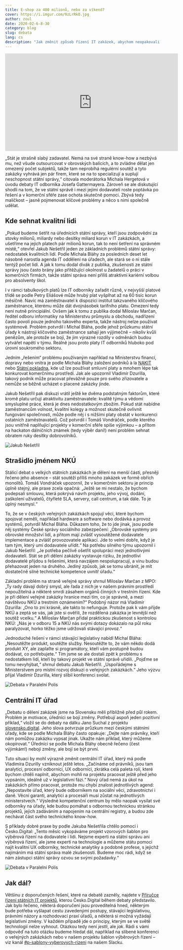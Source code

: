 ```yaml
---
title: E-shop za 400 milionů, nebo za víkend?
cover: https://i.imgur.com/9zLrRkO.jpg
author: zoul
date: 2020-02-6-8-30
category: blog
slug: debata
lang: cs
description: "Jak změnit způsob řízení IT zakázek, abychom neopakovali nedávnou zkušenost se zakázkou na elektronické dálniční známky? O tom ve středu 29. ledna debatovali advokátka Petra Eliášová, Michal Bláha (Hlídač státu), Jakub Nešetřil (Česko.Digital), Vladimír Dzurilla (zmocněnec Vlády ČR pro informační technologie a digitalizaci) a Tomáš Vondráček (iniciátor hackatonu #znamkamarada)."
---
```


<iframe width="560" height="315" src="https://www.youtube.com/embed/NC-00DRwZw8?start=1546" frameborder="0" allowfullscreen></iframe>

„Stát je strašně slabý zadavatel. Nemá na své straně know-how a nezbývá mu, než všude outsourcovat v obrovských balících, a to zvládne dělat jen omezený počet subjektů, takže tam neprobíhá regulérní soutěž a tyto zakázky vyhrává jen pár firem, které se na to specializují a suplují neschopnost státní správy,“ citovala moderátorka Michala Hergetová v úvodu debaty IT odborníka Josefa Gattermayera. Zároveň se ale diskutující shodli na tom, že ve státní správě i mezi jejími dodavateli roste poptávka po řešení a v komerční sféře zase ochota skutečně pomoci. Zbývá tedy maličkost – jasně pojmenovat klíčové problémy a něco s nimi společně udělat.

## Kde sehnat kvalitní lidi

„Pokud budeme šetřit na úřednících státní správy, kteří jsou zodpovědní za stovky milionů, miliardy nebo desítky miliard korun v IT zakázkách, a ušetříme na jejich platech pár milionů korun, tak to není šetření na správném místě,“ otevřel Jakub Nešetřil jeden ze základních problémů státní správy: nedostatek kvalitních lidí. Podle Michala Bláhy za posledních deset let násobně narostla agenda IT oddělení na úřadech, ale stará se o ni stále tentýž počet lidí. A jak k tomu dodal divák z publika, zkušenosti ze státní správy jsou často brány jako přitěžující okolnost u žadatelů o práci v komerčních firmách, takže státní správa není příliš atraktivní kariérní volbou pro absolventy škol.

I v rámci tabulkových platů lze IT odborníky zařadit různě, v nejvyšší platové třídě se podle Petry Eliášové může hrubý plat vyšplhat až na 60 tisíc korun měsíčně. Navíc má zaměstnavatel k dispozici institut takzvaného klíčového zaměstnance, kterému může dát dvojnásobek tarifního platu. Omezení tedy není nutně principiální. Ovšem jak k tomu z publika dodal Miloslav Marčan, ředitel odboru informatiky na Ministerstvu průmyslu a obchodu, nadřízení často povolí pouze jednoho takového experta, takže nástroj nelze používat systémově. Problém potvrdil i Michal Bláha, podle jehož průzkumu státní úřady k nástroji klíčového zaměstnance sahají jen výjimečně – nikoliv kvůli penězům, ale protože se bojí, že jim výrazné rozdíly v odměnách budou vytvářet napětí v týmu. Reálně jsou proto platy IT odborníků hluboko pod úrovní soukromého sektoru.

Jedním „řešením“ problému používaným například na Ministerstvu financí, dopravy nebo vnitra je podle Michala Bláhy založení podniků à la [NAKIT](https://nakit.cz) nebo [Státní pokladna](https://www.statnipokladna.cz), kde už lze používat smluvní platy a mnohem lépe tak konkurovat komerčnímu prostředí. Jak ale upozornil Vladimír Dzurilla, takový podnik může pracovat převážně pouze pro svého zřizovatele a nemůže se běžně ucházet o placené zakázky jinde.

Jakub Nešetřil pak diskuzi vrátil ještě ke dvěma podstatným faktorům, které kromě platu určují atraktivitu zaměstnavatele: kvalitě týmu a vědomí smysluplné práce, která je dnes nedostatkovým zbožím. Pokud stát nabídne zaměstnancům volnost, kvalitní kolegy a možnost skutečně ovlivnit fungování společnosti, může podle něj i s nižšími platy obstát v konkurenci ostatních zaměstnavatelů. Což potvrdil i Tomáš Vondráček, podle kterého jsou vnitřně naplňující projekty v komerční sféře spíše výjimkou – a přitom na hackaton dálničních známek (tedy výběr daní!) není problém sehnat obratem ruky desítky dobrovolníků.

![Jakub Nešetřil](https://i.imgur.com/OmgxZNf.jpg)

## Strašidlo jménem NKÚ

Stálicí debat o velkých státních zakázkách je dělení na menší části, přesněji řečeno jeho absence – stát soutěží příliš mnoho zakázek ve formě obřích monolitů. Tomáš Vondráček upozornil, že v komerčním sektoru je princip úplně stejný, ale praxe zcela opačná: „Ještě se mi nestalo, že bychom podepsali smlouvu, která pokrývá návrh projektu, jeho vývoj, dodání, zaškolení uživatelů, čtyřleté SLA, servery, call centrum, a tak dále. To je úplný nesmysl.“

To, že se v českých veřejných zakázkách spojují věci, které bychom spojovat neměli, například hardware a software nebo dodávka a provoz systémů, potvrdil Michal Bláha. Důkazem toho, že to jde jinak, jsou podle něj systémy České správy sociálního zabezpečení: „Obrovské systémy pro obrovské množství lidí, a přitom mají zvlášť vysoutěžené dodavatele implementace a zvlášť provozovatele aplikací. Jde to velmi dobře, když je tam tým, který umí dodavatele uřídit.“ Na potřebu silného týmu upozornil i Jakub Nešetřil: „Je potřeba pečlivě ošetřit spolupráci mezi jednotlivými dodavateli. Stát se při dělení zakázky vystavuje riziku, že jednotliví dodavatelé přijdou s řešeními, která navzájem nespolupracují, a vinu budou přehazovat jeden na druhého. Jediný způsob, jak se tomu ubránit, je mít dostatečně silné technické kompetence uvnitř úřadu.“

Základní problém na straně veřejné správy shrnul Miloslav Marčan z MPO: „Ty rady dávají dobrý smysl, ale řada z nich je v našem právním prostředí nepoužitelná a některé smrdí zásahem orgánů činných v trestním řízení. Kde je při dělení veřejné zakázky hranice mezi tím, co je správně, a mezi návštěvou NKÚ a trestním oznámením?“ Podobný názor má Vladimír Dzurilla: „Ono to zní krásně, ale takto to nefunguje. Protože pak k vám přijde NKÚ a zeptá se vás, jak jste si ověřili, že rozdělená zakázka je levnější než soutěž vcelku.“ A Miloslav Marčan přidal praktickou zkušenost s kontrolou NKÚ: „Nás je v odboru 15 a NKÚ nás svými dotazy dokázalo na půl roku paralyzovat, horko těžko jsme udržovali stávající provoz.“

Jednoduché řešení v rámci stávající legislativy nabídl Michal Bláha: „Nesoutěžte produkt, soutěžte služby. Nesoutěžte to, že vám někdo dodá produkt XY, ale zaplaťte si programátory, kteří vám postupně budou dodávat, co potřebujete.“ Tím jsme se ale dostali zpět k problému s nedostatkem lidí, kteří by takový projekt ve státní správě uřídili. „Pojďme se tomu nevyhýbat,“ shrnul debatu Jakub Nešetřil. „Uspořádejme s Ministerstvem pro místní rozvoj diskuzi o veřejných zakázkách.“ Jeho výzvu přijal Vladimír Dzurilla, který slíbil konferenci svolat.

![Debata v Paralelní Polis](https://i.imgur.com/iq8tEjx.jpg)

## Centrální IT úřad

„Debatu o dělení zakázek jsme na Slovensku měli přibližně před půl rokem. Problém je motivace, úředníci se bojí změny. Potřebují aspoň jeden pozitivní příklad,“ vložil se do debaty na dálku Jano Suchal z projektu [slovensko.digital](https://slovensko.digital). Jeho slova potvrzuje průzkum mezi českými státními úřady, kde se podle Michala Bláhy často opakuje: „Dejte nám právníky, kteří nám pomůžou zakázku vypsat jinak. Ukažte nám příklad, který můžeme okopírovat.“ Úředníci se podle Michala Bláhy obecně řečeno (čest výjimkám!) nebojí změny, ale bojí se být první.

Tuto situaci by mohl výrazně změnit centrální IT úřad, který má podle Vladimíra Dzurilly vzniknout ještě letos. „Začínáme od právníků, jsou tam analytici, procesní odborníci, UX odborníci, zkrátka celá paleta rolí, které bychom chtěli naplnit, abychom mohli na projektu pracovat ještě před jeho vypsáním, ideálně už v legislativní fázi.“ Nový úřad nemá za úkol na zakázkách přímo pracovat, protože mu chybí znalost jednotlivých agend: „Nepostavíte úřad, který bude odborníkem na sociální věci, zdravotnictví i daně. Věcní garanti, analytici a procesáři musí zůstat na jednotlivých ministerstvech.“ Výsledné kompetenční centrum by mělo naopak vysílat své odborníky na úřady, kde budou pomáhat s odbornou technickou stránkou projektů, jejich zadáváním a napojením na centrální registry, a budou zde nechávat část svého technického know-how.

S příklady dobré praxe by podle Jakuba Nešetřila chtělo pomoci i Česko.Digital: „Tento měsíc vykopáváme projekt vzorových šablon pro výběrová řízení na dodavatele i lidi. Nejsme experti na státní správu ani výběrová řízení, ale jsme experti na technologie a můžeme státu pomoci najít kvalitní UX odborníky, technické analytiky a podobné profese, s jejichž najímáním má státní správa malé zkušenosti. Budeme moc rádi, když se nám zástupci státní správy ozvou se svými požadavky.“

![Debata v Paralelní Polis](https://i.imgur.com/30evkSS.jpg)

## Jak dál?

Většinu z doporučených řešení, které na debatě zazněly, najdete v [Příručce řízení státních IT projektů](https://blog.cesko.digital/2020/01/prirucka), kterou Česko.Digital během debaty představilo. Jak bylo řečeno, některá doporučení jsou proveditelná hned, některým bude potřeba vyšlapat cestu zavedenými postupy, stávající legislativou, právními názory a rozhodovací praxí úřadů, a některá si možná vyžádají legislativní změny. V každém případě jde o principy, kterým se ve světě technologií nelze vyhnout. Otázkou tedy není *jestli*, ale *jak*. Rádi s vámi odpověď na tuto otázku budeme hledat dál, například na slíbené konferenci o veřejných zakázkách nebo v našem projektu šablon výběrových řízení – viz kanál [#p-sablony-vyberovych-rizeni](http://cesko-digital.slack.com/messages/p-sablony-vyberovych-rizeni) na našem Slacku.
